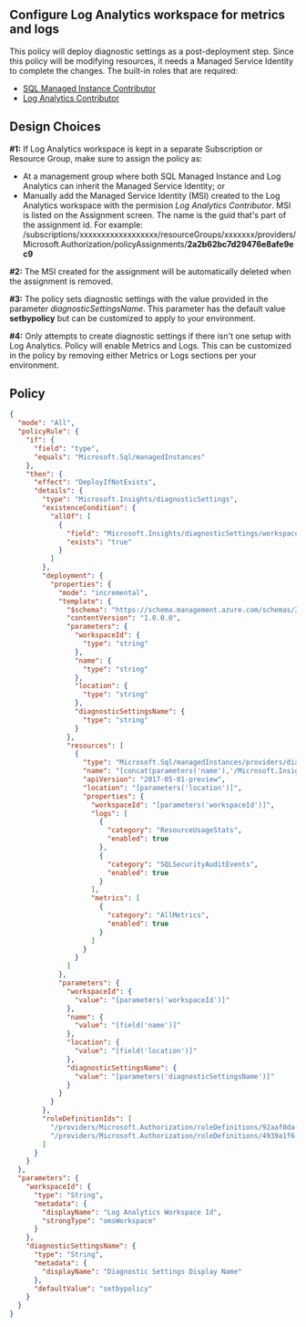 ## Configure Log Analytics workspace for metrics and logs

This policy will deploy diagnostic settings as a post-deployment step.  Since this policy will be modifying resources, it needs a Managed Service Identity to complete the changes.  The built-in roles that are required:

* [SQL Managed Instance Contributor](https://docs.microsoft.com/en-us/azure/role-based-access-control/built-in-roles#sql-managed-instance-contributor)
* [Log Analytics Contributor](https://docs.microsoft.com/en-us/azure/role-based-access-control/built-in-roles#log-analytics-contributor)

## Design Choices

**#1:** If Log Analytics workspace is kept in a separate Subscription or Resource Group, make sure to assign the policy as:

* At a management group where both SQL Managed Instance and Log Analytics can inherit the Managed Service Identity; or
* Manually add the Managed Service Identity (MSI) created to the Log Analytics workspace with the permision *Log Analytics Contributor*.  MSI is listed on the Assignment screen.  The name is the guid that's part of the assignment id.  For example:
  /subscriptions/xxxxxxxxxxxxxxxxxx/resourceGroups/xxxxxxx/providers/Microsoft.Authorization/policyAssignments/**2a2b62bc7d29476e8afe9ec9**

**#2:** The MSI created for the assignment will be automatically deleted when the assignment is removed.

**#3:** The policy sets diagnostic settings with the value provided in the parameter *diagnosticSettingsName*.  This parameter has the default value **setbypolicy** but can be customized to apply to your environment.

**#4:** Only attempts to create diagnostic settings if there isn't one setup with Log Analytics.  Policy will enable Metrics and Logs.  This can be customized in the policy by removing either Metrics or Logs sections per your environment.

## Policy

```json
{
  "mode": "All",
  "policyRule": {
    "if": {
      "field": "type",
      "equals": "Microsoft.Sql/managedInstances"
    },
    "then": {
      "effect": "DeployIfNotExists",
      "details": {
        "type": "Microsoft.Insights/diagnosticSettings",
        "existenceCondition": {
          "allOf": [
            {
              "field": "Microsoft.Insights/diagnosticSettings/workspaceId",
              "exists": "true"
            }
          ]
        },
        "deployment": {
          "properties": {
            "mode": "incremental",
            "template": {
              "$schema": "https://schema.management.azure.com/schemas/2015-01-01/deploymentTemplate.json#",
              "contentVersion": "1.0.0.0",
              "parameters": {
                "workspaceId": {
                  "type": "string"
                },
                "name": {
                  "type": "string"
                },
                "location": {
                  "type": "string"
                },
                "diagnosticSettingsName": {
                  "type": "string"
                }
              },
              "resources": [
                {
                  "type": "Microsoft.Sql/managedInstances/providers/diagnosticsettings",
                  "name": "[concat(parameters('name'),'/Microsoft.Insights/', parameters('diagnosticSettingsName'))]",
                  "apiVersion": "2017-05-01-preview",
                  "location": "[parameters('location')]",
                  "properties": {
                    "workspaceId": "[parameters('workspaceId')]",
                    "logs": [
                      {
                        "category": "ResourceUsageStats",
                        "enabled": true
                      },
                      {
                        "category": "SQLSecurityAuditEvents",
                        "enabled": true
                      }
                    ],
                    "metrics": [
                      {
                        "category": "AllMetrics",
                        "enabled": true
                      }
                    ]
                  }
                }
              ]
            },
            "parameters": {
              "workspaceId": {
                "value": "[parameters('workspaceId')]"
              },
              "name": {
                "value": "[field('name')]"
              },
              "location": {
                "value": "[field('location')]"
              },
              "diagnosticSettingsName": {
                "value": "[parameters('diagnosticSettingsName')]"
              }
            }
          }
        },
        "roleDefinitionIds": [
          "/providers/Microsoft.Authorization/roleDefinitions/92aaf0da-9dab-42b6-94a3-d43ce8d16293",
          "/providers/Microsoft.Authorization/roleDefinitions/4939a1f6-9ae0-4e48-a1e0-f2cbe897382d"
        ]
      }
    }
  },
  "parameters": {
    "workspaceId": {
      "type": "String",
      "metadata": {
        "displayName": "Log Analytics Workspace Id",
        "strongType": "omsWorkspace"
      }
    },
    "diagnosticSettingsName": {
      "type": "String",
      "metadata": {
        "displayName": "Diagnostic Settings Display Name"
      },
      "defaultValue": "setbypolicy"
    }
  }
}
```
